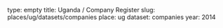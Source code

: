 type: empty
title: Uganda / Company Register
slug: places/ug/datasets/companies
place: ug
dataset: companies
year: 2014

